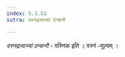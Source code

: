 ```yaml
---
index: 5.1.51
sutra: वस्नद्रव्याभ्यां ठन्कनौ

---
```

_वस्नद्रव्याभ्यां ठन्कनौ_ - वस्निक इति । वस्नं -मूल्यम् ।